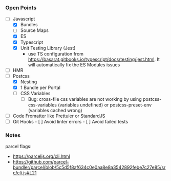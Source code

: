 ### Open Points
- [ ] Javascript
    - [x] Bundles
    - [ ] Source Maps
    - [x] ES
    - [x] Typescript
    - [x] Unit Testing Library (Jest)
        - use TS configuration from https://basarat.gitbooks.io/typescript/docs/testing/jest.html. It will automatically fix the ES Modules issues
- [ ] HMR
- [ ] Postcss
    - [x] Nesting
    - [x] 1 Bundle per Portal
    - [ ] CSS Variables
        - [ ] Bug: cross-file css variables are not working by using postcss-css-variables (variables undefined) or postcss-preset-env (variables cached wrong)
- [ ] Code Fromatter like Prettuier or StandardJS
- [ ] Git Hooks
        - [ ] Avoid linter errors
        - [ ] Avoid failed tests

### Notes
parcel flags:
- https://parceljs.org/cli.html
- https://github.com/parcel-bundler/parcel/blob/5c5d5f8af634c0e0aa8e8a3542892febe7c27e85/src/cli.js#L21